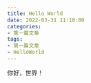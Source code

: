 ```yaml
---
title: Hello World
date: 2022-03-31 11:18:00
categories:
- 第一篇文章
tags:
- 第一篇文章
- HelloWorld
---
```

你好，世界！